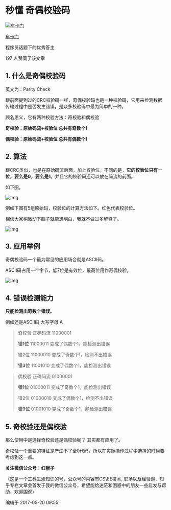 # 秒懂 奇偶校验码

[![车卡门](https://pic3.zhimg.com/v2-6fdeb5401d9c992f5bbf9b3ecf548a44_xs.jpg?source=172ae18b)](https://www.zhihu.com/people/che-carmen)

[车卡门](https://www.zhihu.com/people/che-carmen)



程序员话题下的优秀答主



197 人赞同了该文章

## 1. 什么是奇偶校验码 

英文为：Parity Check

跟前面提到过的CRC校验码一样，奇偶校验码也是一种校验码，它用来检测数据传输过程中是否发生错误，是众多校验码中最为简单的一种。

顾名思义，它有两种校验方法：奇校验和偶校验

**奇校验：原始码流+校验位 总共有奇数个1**

**偶校验：原始码流+校验位 总共有偶数个1**

## 2. 算法 

跟CRC类似，也是在原始码流后面，加上校验位。不同的是，**它的校验位只有一位，要么是0，要么是1**。并且它的校验码还可以放在码流的前面。

如下图。

![img](https://pic2.zhimg.com/80/v2-2c0f22d050dcbccef85eacee21de747d_720w.jpg)

例如下图有5组原始码，校验位的计算方法如下。红色代表校验位。

相信大家稍微动下脑子就能想明白，我就不做过多解释了。

![img](https://pic1.zhimg.com/80/v2-ed494a01b2527927febaac2845b51d9c_720w.jpg)

## 3. 应用举例 

奇偶校验码一个最为常见的应用场合就是ASCII码。

ASCII码占用一个字节，低7位是有效位，最高位用作奇偶校验。

![img](https://pic4.zhimg.com/80/v2-75e6aec0f7a6185d3c177b934968459f_720w.jpg)

## 4. 错误检测能力

**只能检测出奇数个错误。**

例如还是ASCII码 大写字母 A

> 奇校验 正确码流 11000001
>
> **错1位** 11000011 变成了偶数个1，能检测出错误
>
> 错2位 11000010 变成了奇数个1，检测不出错误
>
> **错3位** 11001010 变成了偶数个1，能检测出错误

> 偶校验 正确码流 01000001
>
> **错1位** 01000011 变成了奇数个1，能检测出错误
>
> 错2位 01000010 变成了偶数个1，检测不出错误
>
> **错3位** 01001010 变成了奇数个1，能检测出错误

## 5. 奇校验还是偶校验 

那么使用中是选择奇校验还是偶校验呢？ 其实都有应用了。

奇校验一个重要的特征是产生不了全0代码，所以在实际操作过程中选择的时候要考虑到这一点。

**关注微信公众号：红猴子**

（这是一个工科生涨知识的号，公众号的内容有CS\EE技术, 职场以及经验谈，知乎专栏文章会首发于我的微信公众号，希望能给迷茫和困惑中的朋友一些启发与帮助，欢迎围观）

编辑于 2017-05-20 09:55